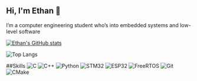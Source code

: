 ## Hi, I'm Ethan 👋

I’m a computer engineering student who’s into embedded systems and low-level software

[![Ethan's GitHub stats](https://github-readme-stats.vercel.app/api?username=etthann)](https://github.com/etthann/github-readme-stats)

![Top Langs](https://github-readme-stats.vercel.app/api/top-langs/?username=etthann&stats_format=bytes)

##Skills
![C](https://img.shields.io/badge/C-00599C?logo=c&logoColor=white)
![C++](https://img.shields.io/badge/C++-00599C?logo=cplusplus&logoColor=white)
![Python](https://img.shields.io/badge/Python-3776AB?logo=python&logoColor=white)
![STM32](https://img.shields.io/badge/MCU-STM32-03234B)
![ESP32](https://img.shields.io/badge/MCU-ESP32-000000)
![FreeRTOS](https://img.shields.io/badge/RTOS-FreeRTOS-00B1E2)
![Git](https://img.shields.io/badge/Git-F05032?logo=git&logoColor=white)
![CMake](https://img.shields.io/badge/CMake-064F8C?logo=cmake&logoColor=white)

<!--
**etthann/etthann** is a ✨ _special_ ✨ repository because its `README.md` (this file) appears on your GitHub profile.

Here are some ideas to get you started:

- 🔭 I’m currently working on ...

- 🌱 I’m currently learning ...
- 👯 I’m looking to collaborate on ...
- 🤔 I’m looking for help with ...
- 💬 Ask me about ...
- 📫 How to reach me: ...
- 😄 Pronouns: ...
- ⚡ Fun fact: ...
-->
